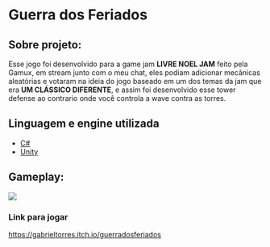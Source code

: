 # Guerra dos Feriados

## **Sobre projeto:**

Esse jogo foi desenvolvido para a game jam **LIVRE NOEL JAM** feito pela Gamux, em stream junto com o meu chat, eles podiam adicionar mecânicas aleatórias  e votaram na ideia do jogo baseado em um dos temas da jam que era  **UM CLÁSSICO DIFERENTE**, e assim foi desenvolvido esse tower defense ao contrario onde você controla a wave contra as torres.

## **Linguagem e engine utilizada**

- [C#](https://docs.microsoft.com/pt-br/dotnet/csharp/)
- [Unity](https://unity.com/pt)

## Gameplay:

![](imagens\gameplay2.gif)



### Link para jogar

https://gabrieltorres.itch.io/guerradosferiados